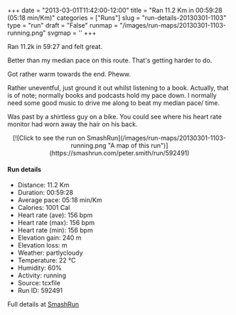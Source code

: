 +++
date = "2013-03-01T11:42:00-12:00"
title = "Ran 11.2 Km in 00:59:28 (05:18 min/Km)"
categories = ["Runs"]
slug = "run-details-20130301-1103"
type = "run"
draft = "False"
runmap = "/images/run-maps/20130301-1103-running.png"
svgmap = '<polyline points="93 13, 91 17, 97 19, 97 24, 99 27, 95 35, 95 37, 100 41, 100 48, 97 55, 97 62, 100 67, 100 69, 97 75, 97 79, 94 87, 94 90, 73 86, 68 85, 20 74, 7 59, 3 56, 1 54, 0 48, 0 36, 1 34, 4 34, 20 31, 47 34, 55 33, 60 31, 79 16, 83 16, 83 14, 85 13, 88 11, 93 11">'
+++

Ran 11.2k in 59:27 and felt great. 

Better than my median pace on this route. That's getting harder to do. 

Got rather warm towards the end. Pheww. 

Rather uneventful, just ground it out whilst listening to a book. Actually, that is of note; normally books and podcasts hold my pace down. I normally need some good music to drive me along to beat my median pace/ time. 

Was past by a shirtless guy on a bike. You could see where his heart rate monitor had worn away the hair on his back. 


<!--more-->

<center>
[![Click to see the run on SmashRun](/images/run-maps/20130301-1103-running.png "A map of this run")](https://smashrun.com/peter.smith/run/592491)
</center>

#### Run details

* Distance: 11.2 Km
* Duration: 00:59:28
* Average pace: 05:18 min/Km
* Calories: 1001 Cal
* Heart rate (ave): 156 bpm
* Heart rate (max): 156 bpm
* Heart rate (min): 156 bpm
* Elevation gain: 240 m
* Elevation loss:  m
* Weather: partlycloudy
* Temperature: 22 &deg;C
* Humidity: 60%
* Activity: running
* Source: tcxfile
* Run ID: 592491

Full details at [SmashRun](https://smashrun.com/peter.smith/run/592491)
